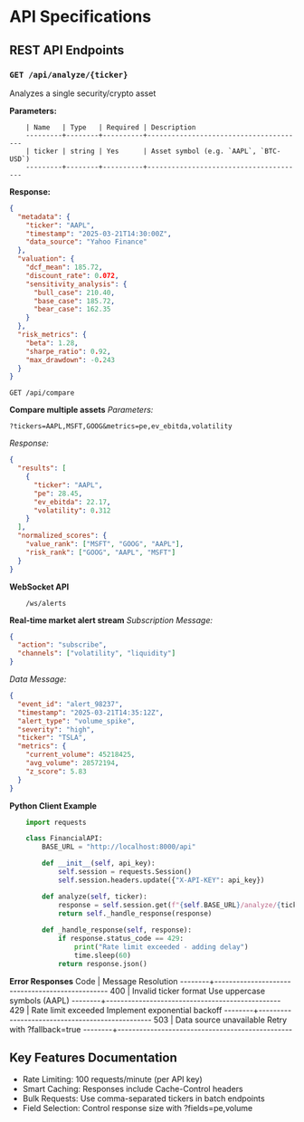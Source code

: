 # API Specifications

## REST API Endpoints

### `GET /api/analyze/{ticker}`
Analyzes a single security/crypto asset

**Parameters:**
```code
    | Name   | Type   | Required | Description               
    ---------+--------+----------+---------------------------------------
    | ticker | string | Yes      | Asset symbol (e.g. `AAPL`, `BTC-USD`) 
    ---------+--------+----------+---------------------------------------
```
**Response:**
```json
{
  "metadata": {
    "ticker": "AAPL",
    "timestamp": "2025-03-21T14:30:00Z",
    "data_source": "Yahoo Finance"
  },
  "valuation": {
    "dcf_mean": 185.72,
    "discount_rate": 0.072,
    "sensitivity_analysis": {
      "bull_case": 210.40,
      "base_case": 185.72,
      "bear_case": 162.35
    }
  },
  "risk_metrics": {
    "beta": 1.28,
    "sharpe_ratio": 0.92,
    "max_drawdown": -0.243
  }
}
```

```code
GET /api/compare
```
**Compare multiple assets**
*Parameters:*
```code
?tickers=AAPL,MSFT,GOOG&metrics=pe,ev_ebitda,volatility
```

*Response:*
```json
{
  "results": [
    {
      "ticker": "AAPL",
      "pe": 28.45,
      "ev_ebitda": 22.17,
      "volatility": 0.312
    }
  ],
  "normalized_scores": {
    "value_rank": ["MSFT", "GOOG", "AAPL"],
    "risk_rank": ["GOOG", "AAPL", "MSFT"]
  }
}
```

**WebSocket API**
```code
    /ws/alerts
```

**Real-time market alert stream**
*Subscription Message:*
```json
{
  "action": "subscribe",
  "channels": ["volatility", "liquidity"]
}
```

*Data Message:*
```json
{
  "event_id": "alert_98237",
  "timestamp": "2025-03-21T14:35:12Z",
  "alert_type": "volume_spike",
  "severity": "high",
  "ticker": "TSLA",
  "metrics": {
    "current_volume": 45218425,
    "avg_volume": 28572194,
    "z_score": 5.83
  }
}
```

**Python Client Example**
```python
    import requests

    class FinancialAPI:
        BASE_URL = "http://localhost:8000/api"

        def __init__(self, api_key):
            self.session = requests.Session()
            self.session.headers.update({"X-API-KEY": api_key})

        def analyze(self, ticker):
            response = self.session.get(f"{self.BASE_URL}/analyze/{ticker}")
            return self._handle_response(response)
        
        def _handle_response(self, response):
            if response.status_code == 429:
                print("Rate limit exceeded - adding delay")
                time.sleep(60)
            return response.json()
```

**Error Responses**
Code    |	Message	Resolution
--------+------------------------------------------------
400	    |   Invalid ticker format	Use uppercase symbols (AAPL)
--------+------------------------------------------------
429	    |   Rate limit exceeded	Implement exponential backoff
--------+------------------------------------------------
503	    |   Data source unavailable	Retry with ?fallback=true
--------+------------------------------------------------

## Key Features Documentation
- Rate Limiting: 100 requests/minute (per API key)
- Smart Caching: Responses include Cache-Control headers
- Bulk Requests: Use comma-separated tickers in batch endpoints
- Field Selection: Control response size with ?fields=pe,volume
